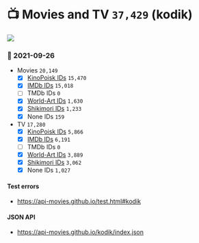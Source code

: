 # :tv: Movies and TV `37,429` (kodik)

<a href="https://API-Movies.github.io"><img src="https://API-Movies.github.io/banner.png?cache"></a>

### :date: 2021-09-26
- Movies `20,149`
  - [x] <a href="https://API-Movies.github.io/kodik/movie_kinopoisk_ids.json">KinoPoisk IDs</a> `15,470`
  - [x] <a href="https://API-Movies.github.io/kodik/movie_imdb_ids.json">IMDb IDs</a> `15,018`
  - [ ] TMDb IDs `0`
  - [x] <a href="https://API-Movies.github.io/kodik/movie_world_art_ids.json">World-Art IDs</a> `1,630`
  - [x] <a href="https://API-Movies.github.io/kodik/movie_shikimori_ids.json">Shikimori IDs</a> `1,233`
  - [x] None IDs `159`
- TV `17,280`
  - [x] <a href="https://API-Movies.github.io/kodik/tv_kinopoisk_ids.json">KinoPoisk IDs</a> `5,866`
  - [x] <a href="https://API-Movies.github.io/kodik/tv_imdb_ids.json">IMDb IDs</a> `6,191`
  - [ ] TMDb IDs `0`
  - [x] <a href="https://API-Movies.github.io/kodik/tv_world_art_ids.json">World-Art IDs</a> `3,889`
  - [x] <a href="https://API-Movies.github.io/kodik/tv_shikimori_ids.json">Shikimori IDs</a> `3,062`
  - [x] None IDs `1,027`
#### Test errors
- <a href='https://api-movies.github.io/test.html#kodik'>https://api-movies.github.io/test.html#kodik</a>
#### JSON API
- <a href='https://api-movies.github.io/kodik/index.json'>https://api-movies.github.io/kodik/index.json</a>
